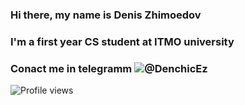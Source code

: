 ### Hi there, my name is Denis Zhimoedov
### I'm a first year CS student at ITMO university
### Conact me in telegramm ![@DenchicEz](https://t.me/DenchicEz)
![Profile views](https://gpvc.arturio.dev/denchicez)  

